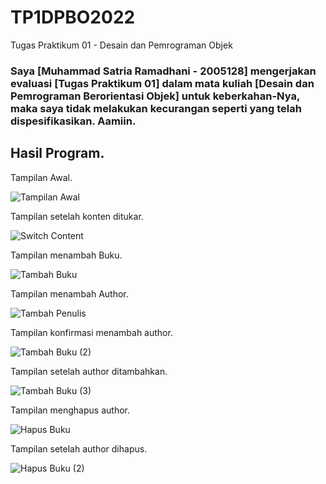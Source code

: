 # TP1DPBO2022
Tugas Praktikum 01 - Desain dan Pemrograman Objek

### Saya [Muhammad Satria Ramadhani - 2005128] mengerjakan evaluasi [Tugas Praktikum 01] dalam mata kuliah [Desain dan Pemrograman Berorientasi Objek] untuk keberkahan-Nya, maka saya tidak melakukan kecurangan seperti yang telah dispesifikasikan. Aamiin.

## Hasil Program.

Tampilan Awal.

![Tampilan Awal](https://user-images.githubusercontent.com/72297396/161111591-0599bf02-fe92-4fcd-928d-6bb786601f97.png)

Tampilan setelah konten ditukar.

![Switch Content](https://user-images.githubusercontent.com/72297396/161111638-36f13a68-65c3-49c2-bc5a-745c924c09d2.png)

Tampilan menambah Buku.

![Tambah Buku](https://user-images.githubusercontent.com/72297396/161111728-191f982b-19ee-42f4-98db-a1bff20e3eb5.png)

Tampilan menambah Author.

![Tambah Penulis](https://user-images.githubusercontent.com/72297396/161111696-38957956-be89-4b2a-a3ba-1afcbab508b2.png)

Tampilan konfirmasi menambah author.

![Tambah Buku (2)](https://user-images.githubusercontent.com/72297396/161111766-77ddb38a-c9dc-4a14-b02b-c6f115cca713.png)

Tampilan setelah author ditambahkan.

![Tambah Buku (3)](https://user-images.githubusercontent.com/72297396/161111797-af4c87ae-9f7a-4481-913c-6bb16e146169.png)

Tampilan menghapus author.

![Hapus Buku](https://user-images.githubusercontent.com/72297396/161111825-349d8848-ce2b-4f5a-ab08-db7cfd6aa794.png)

Tampilan setelah author dihapus.

![Hapus Buku (2)](https://user-images.githubusercontent.com/72297396/161111863-c9cea81c-90ae-4b3d-9c48-434c15550e94.png)


